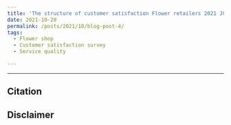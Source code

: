 ```yaml
---
title: 'The structure of customer satisfaction Flower retailers 2021 JCSI Japanese Customer Satisfaction Index custom survey'
date: 2021-10-20
permalink: /posts/2021/10/blog-post-4/ 
tags:
  - Flower shop
  - Customer satisfaction survey
  - Service quality　　

---
```


___
## Citation

## Disclaimer 
